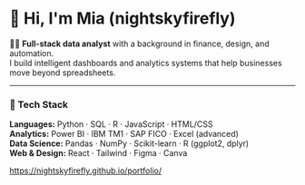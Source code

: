 # 🌌 Hi, I'm Mia (nightskyfirefly)

👩‍💻 **Full-stack data analyst** with a background in finance, design, and automation.  
I build intelligent dashboards and analytics systems that help businesses move beyond spreadsheets.

---

### 🧠 Tech Stack
**Languages:** Python · SQL · R · JavaScript · HTML/CSS  
**Analytics:** Power BI · IBM TM1 · SAP FICO · Excel (advanced)  
**Data Science:** Pandas · NumPy · Scikit-learn · R (ggplot2, dplyr)  
**Web & Design:** React · Tailwind · Figma · Canva



https://nightskyfirefly.github.io/portfolio/
<!--
**nightskyfirefly/nightskyfirefly** is a ✨ _special_ ✨ repository because its `README.md` (this file) appears on your GitHub profile.

Here are some ideas to get you started:

- 🔭 I’m currently working on ...
- 🌱 I’m currently learning ...
- 👯 I’m looking to collaborate on ...
- 🤔 I’m looking for help with ...
- 💬 Ask me about ...
- 📫 How to reach me: ...
- 😄 Pronouns: ...
- ⚡ Fun fact: ...
-->
